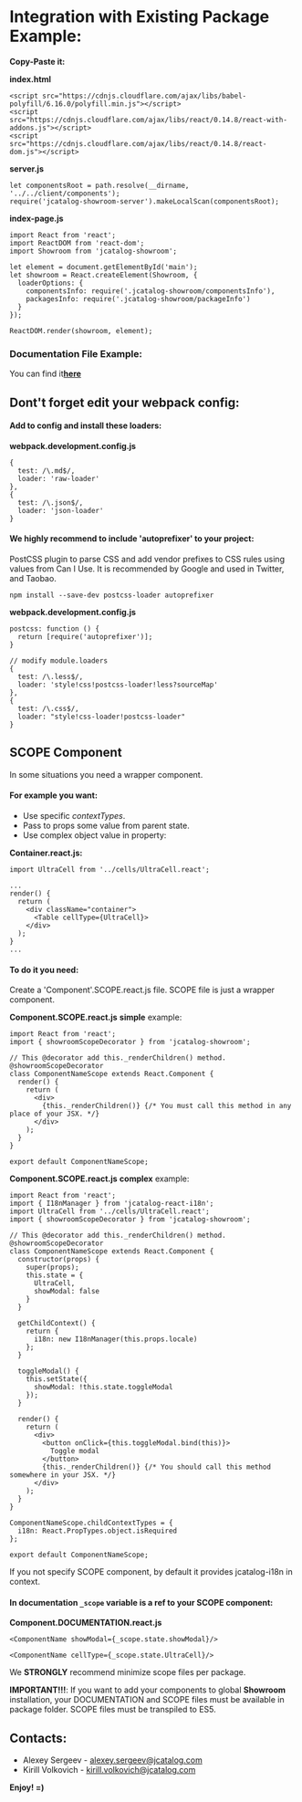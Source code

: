 # Integration with Existing Package Example:

**Copy-Paste it:**

**index.html**

```
<script src="https://cdnjs.cloudflare.com/ajax/libs/babel-polyfill/6.16.0/polyfill.min.js"></script>
<script src="https://cdnjs.cloudflare.com/ajax/libs/react/0.14.8/react-with-addons.js"></script>
<script src="https://cdnjs.cloudflare.com/ajax/libs/react/0.14.8/react-dom.js"></script>
```

**server.js**

```
let componentsRoot = path.resolve(__dirname, '../../client/components');
require('jcatalog-showroom-server').makeLocalScan(componentsRoot);
```

**index-page.js**

```
import React from 'react';
import ReactDOM from 'react-dom';
import Showroom from 'jcatalog-showroom';

let element = document.getElementById('main');
let showroom = React.createElement(Showroom, {
  loaderOptions: {
    componentsInfo: require('.jcatalog-showroom/componentsInfo'),
    packagesInfo: require('.jcatalog-showroom/packageInfo')
  }
});

ReactDOM.render(showroom, element);
```

### Documentation File Example:

You can find it[**here**](http://buildserver.jcatalog.com/gitweb/?p=showroom.git;a=blob;f=example.DOCUMENTATION.md;h=45ff5ff52ab1540f9e2d7b2ebb60f6dc412bf311;hb=8f060bd0cad2c1c34c8ff10fd0de8f2b2a25cea2)

## Dont't forget edit your webpack config:

#### Add to config and install these loaders: 

**webpack.development.config.js**

```
{
  test: /\.md$/,
  loader: 'raw-loader'
},
{
  test: /\.json$/,
  loader: 'json-loader'
}
```

#### We highly recommend to include 'autoprefixer' to your project:

PostCSS plugin to parse CSS and add vendor prefixes to CSS rules using values from Can I Use. It is recommended by Google and used in Twitter, and Taobao.

```
npm install --save-dev postcss-loader autoprefixer
```

**webpack.development.config.js**

```
postcss: function () {
  return [require('autoprefixer')];
}
```

```
// modify module.loaders
{ 
  test: /\.less$/, 
  loader: 'style!css!postcss-loader!less?sourceMap'
},
{
  test: /\.css$/,
  loader: "style!css-loader!postcss-loader"
}
```

## SCOPE Component

In some situations you need a wrapper component. 

#### For example you want:

* Use specific *contextTypes*.
* Pass to props some value from parent state. 
* Use complex object value in property:

**Container.react.js:**

```
import UltraCell from '../cells/UltraCell.react';

...
render() {
  return (
    <div className="container">
      <Table cellType={UltraCell}>
    </div>
  );
}
...
```

#### To do it you need:

Create a 'Component'.SCOPE.react.js file. SCOPE file is just a wrapper component.

**Component.SCOPE.react.js** **simple** example:

```
import React from 'react';
import { showroomScopeDecorator } from 'jcatalog-showroom';

// This @decorator add this._renderChildren() method.
@showroomScopeDecorator
class ComponentNameScope extends React.Component {
  render() {
    return (
      <div>
        {this._renderChildren()} {/* You must call this method in any place of your JSX. */}
      </div>
    );
  }
}

export default ComponentNameScope;
```

**Component.SCOPE.react.js** **complex** example:

```
import React from 'react';
import { I18nManager } from 'jcatalog-react-i18n';
import UltraCell from '../cells/UltraCell.react';
import { showroomScopeDecorator } from 'jcatalog-showroom';

// This @decorator add this._renderChildren() method.
@showroomScopeDecorator
class ComponentNameScope extends React.Component {
  constructor(props) {
    super(props);
    this.state = { 
      UltraCell,
      showModal: false
    }
  }

  getChildContext() {
    return {
      i18n: new I18nManager(this.props.locale)
    };
  }
  
  toggleModal() {
    this.setState({
      showModal: !this.state.toggleModal
    });
  }

  render() {
    return (
      <div>
        <button onClick={this.toggleModal.bind(this)}>
          Toggle modal
        </button>
        {this._renderChildren()} {/* You should call this method somewhere in your JSX. */}
      </div>
    );
  }
}

ComponentNameScope.childContextTypes = {
  i18n: React.PropTypes.object.isRequired
};

export default ComponentNameScope;
```

If you not specify SCOPE component, by default it provides jcatalog-i18n in context.

#### In documentation `_scope` variable is a ref to your SCOPE component:

**Component.DOCUMENTATION.react.js**

```
<ComponentName showModal={_scope.state.showModal}/>
```

```
<ComponentName cellType={_scope.state.UltraCell}/>
```

We **STRONGLY** recommend minimize scope files per package.

**IMPORTANT!!!**:
If you want to add your components to global **Showroom** installation, 
your DOCUMENTATION and SCOPE files must be available in package folder. SCOPE files must be transpiled to ES5.

## Contacts:

* Alexey Sergeev - [alexey.sergeev@jcatalog.com](alexey.sergeev@jcatalog.com)
* Kirill Volkovich - [kirill.volkovich@jcatalog.com](kirill.volkovich@jcatalog.com)

**Enjoy! =)**
